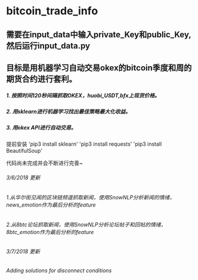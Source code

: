 # bitcoin_trade_info
## 需要在input_data中输入private_Key和public_Key,然后运行input_data.py
## 目标是用机器学习自动交易okex的bitcoin季度和周的期货合约进行套利。
##### 1. 按照时间120秒间隔抓取OKEX，huobi_USDT,bfx上现货价格。
##### 2. 用sklearn进行机器学习找出最佳策略最大化收益。
##### 3. 用okex API进行自动交易。

提前安装
'pip3 install sklearn'
'pip3 install requests'
'pip3 install BeautifulSoup'

代码尚未完成并会不断进行完善~

###### 3/6/2018 更新 
###### 1.从华尔街见闻的区块链频道抓取新闻，使用SnowNLP分析新闻的情绪，news_emotion作为最后分析的feature
###### 2.从8btc论坛抓取新闻，使用SnowNLP分析论坛帖子和回帖的情绪，8btc_emotion作为最后分析的feature

###### 3/7/2018 更新 
###### Adding solutions for disconnect conditions
